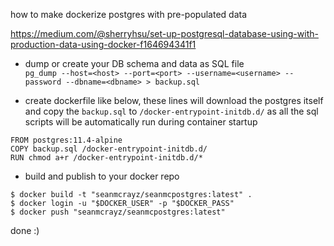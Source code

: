 how to make dockerize postgres with pre-populated data

https://medium.com/@sherryhsu/set-up-postgresql-database-using-with-production-data-using-docker-f164694341f1

- dump or create your DB schema and data as SQL file
<br/>`pg_dump --host=<host> --port=<port> --username=<username> --password --dbname=<dbname> > backup.sql`

- create dockerfile like below, these lines will download the postgres itself and copy the `backup.sql` to `/docker-entrypoint-initdb.d/` as all the sql scripts will be automatically run during container startup
```
FROM postgres:11.4-alpine 
COPY backup.sql /docker-entrypoint-initdb.d/
RUN chmod a+r /docker-entrypoint-initdb.d/*
```

- build and publish to your docker repo
```
$ docker build -t "seanmcrayz/seanmcpostgres:latest" . 
$ docker login -u "$DOCKER_USER" -p "$DOCKER_PASS" 
$ docker push "seanmcrayz/seanmcpostgres:latest"
```

done :)